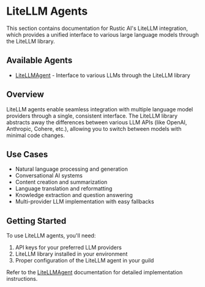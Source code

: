 # LiteLLM Agents

This section contains documentation for Rustic AI's LiteLLM integration, which provides a unified interface to various large language models through the LiteLLM library.

## Available Agents

- [LiteLLMAgent](litellm_agent.md) - Interface to various LLMs through the LiteLLM library

## Overview

LiteLLM agents enable seamless integration with multiple language model providers through a single, consistent interface. The LiteLLM library abstracts away the differences between various LLM APIs (like OpenAI, Anthropic, Cohere, etc.), allowing you to switch between models with minimal code changes.

## Use Cases

- Natural language processing and generation
- Conversational AI systems
- Content creation and summarization
- Language translation and reformatting
- Knowledge extraction and question answering
- Multi-provider LLM implementation with easy fallbacks

## Getting Started

To use LiteLLM agents, you'll need:

1. API keys for your preferred LLM providers
2. LiteLLM library installed in your environment
3. Proper configuration of the LiteLLM agent in your guild

Refer to the [LiteLLMAgent](litellm_agent.md) documentation for detailed implementation instructions. 